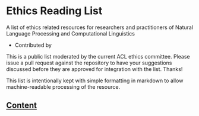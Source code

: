 # Ethics Reading List

A list of ethics related resources for researchers and practitioners of Natural Language Processing and Computational Linguistics 

- Contributed by 

This is a public list moderated by the current ACL ethics committee.  Please issue a pull request against the repository to have your suggestions discussed before they are approved for integration with the list.  Thanks!

This list is intentionally kept with simple formatting in markdown to allow machine-readable processing of the resource.

## [Content](#content)

